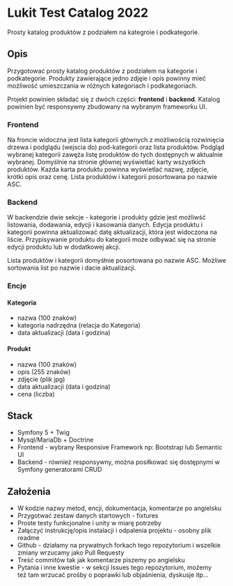 # Lukit Test Catalog 2022
Prosty katalog produktów z podziałem na kategroie i podkategorie.

## Opis

Przygotować prosty katalog produktów z podziałem na kategorie i podkategorie. 
Produkty zawierające jedno zdjęie i opis powinny mieć możliwość umieszczania w różnych kategoriach i podkategoriach.

Projekt powinien składać się z dwóch części: **frontend** i **backend**.
Katalog powinien być responsywny zbudowany na wybranym frameworku UI.

### Frontend

Na froncie widoczna jest lista kategorii głównych z możliwością rozwinięcia drzewa i podglądu (wejscia do) pod-kategorii oraz lista produktów.
Podgląd wybranej kategorii zawęża listę produktów do tych dostępnych w aktualnie wybranej.
Domyślnie na stronie głównej wyświetlać karty wszystkich produktów. 
Każda karta produktu powinna wyświetlać nazwę, zdjęcie, krótki opis oraz cenę.
Lista produktów i kategorii posortowana po nazwie ASC.

### Backend

W backendzie dwie sekcje - kategorie i produkty gdzie jest możliwść listowania, dodawania, edycji i kasowania danych.
Edycja produktu i kategorii powinna aktualizować datę aktualizacji, która jest widoczona na liście.
Przypisywanie produktu do kategorii może odbywać się na stronie edycji produktu lub w dodatkowej akcji.

Lista produktów i kategorii domyśłnie posortowana po nazwie ASC. Możliwe sortowania list po nazwie i dacie aktualizacji.

### Encje

#### Kategoria

- nazwa (100 znaków)
- kategoria nadrzędna (relacja do Kategoria)
- data aktualizacji (data i godzina)

#### Produkt

- nazwa (100 znaków)
- opis (255 znaków)
- zdjęcie (plik jpg)
- data aktualizacji (data i godzina)
- cena (liczba)

## Stack

- Symfony 5 + Twig
- Mysql/MariaDb + Doctrine
- Frontend - wybrany Responsive Framework np: Bootstrap lub Semantic UI
- Backend - również responsywny, można posiłkować się dostępnymi w Symfony generatorami CRUD

## Założenia

- W kodzie nazwy metod, encji, dokumentacja, komentarze po angielsku
- Przygotwać zestaw danych startowych - fixtures
- Proste testy funkcjonalne i unity w miarę potrzeby
- Załączyć instrukcję/opis instalacji i odpalenia projektu - osobny plik readme
- Github - działamy na prywatnych forkach tego repozytorium i wszelkie zmiany wrzucamy jako Pull Requesty
- Treść commitów tak jak komentarze piszemy po angielsku
- Pytania i inne kwestie - w sekcji Issues tego repozytorium, możemy też tam wrzucać prośby o poprawki lub objaśnienia, dyskusje itp...
